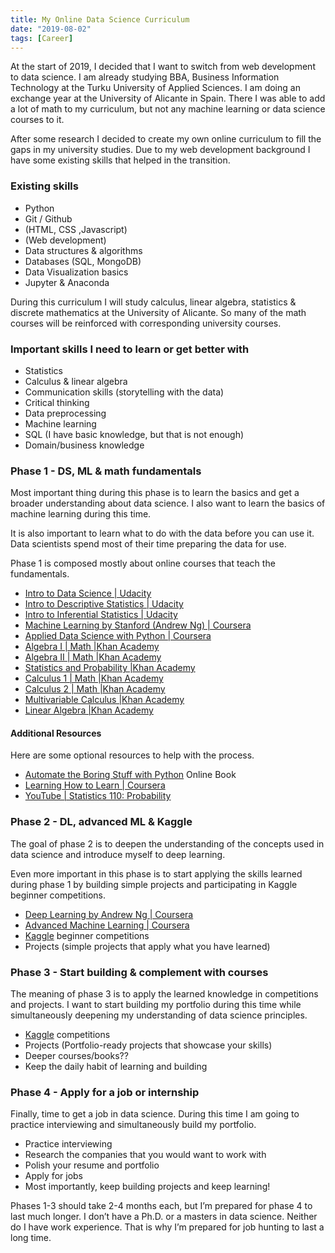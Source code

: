 ```yaml
---
title: My Online Data Science Curriculum
date: "2019-08-02"
tags: [Career]
---
```


At the start of 2019, I decided that I want to switch from web development to data science. I am already studying BBA, Business Information Technology at the Turku University of Applied Sciences. I am doing an exchange year at the University of Alicante in Spain. There I was able to add a lot of math to my curriculum, but not any machine learning or data science courses to it.  

After some research I decided to create my own online curriculum to fill the gaps in my university studies. Due to my web development background I have some existing skills that helped in the transition.

### Existing skills
* Python
* Git / Github
* (HTML, CSS ,Javascript)
* (Web development)
* Data structures & algorithms
* Databases (SQL, MongoDB)
* Data Visualization basics
* Jupyter & Anaconda

During this curriculum I will study calculus, linear algebra, statistics & discrete mathematics at the University of Alicante. So many of the math courses will be reinforced with corresponding university courses. 

### Important skills I need to learn or get better with
* Statistics
* Calculus & linear algebra
* Communication skills (storytelling with the data)
* Critical thinking
* Data preprocessing
* Machine learning
* SQL (I have basic knowledge, but that is not enough)
* Domain/business knowledge

### Phase 1 - DS, ML & math fundamentals

Most important thing during this phase is to learn the basics and get a broader understanding about data science. I also want to learn the basics of machine learning during this time.

It is also important to learn what to do with the data before you can use it. Data scientists spend most of their time preparing the data for use.

Phase 1 is composed mostly about online courses that teach the fundamentals.

* [Intro to Data Science | Udacity](https://eu.udacity.com/course/intro-to-data-science--ud359)
* [Intro to Descriptive Statistics | Udacity](https://eu.udacity.com/course/intro-to-descriptive-statistics--ud827)
* [Intro to Inferential Statistics | Udacity](https://eu.udacity.com/course/intro-to-inferential-statistics--ud201) 
* [Machine Learning by Stanford (Andrew Ng) | Coursera](https://www.coursera.org/learn/machine-learning)
* [Applied Data Science with Python | Coursera](https://www.coursera.org/specializations/data-science-python)
* [Algebra I | Math |Khan Academy](https://www.khanacademy.org/math/algebra)
* [Algebra II | Math |Khan Academy](https://www.khanacademy.org/math/algebra2)
* [Statistics and Probability |Khan Academy](https://www.khanacademy.org/math/statistics-probability)
* [Calculus 1 | Math |Khan Academy](https://www.khanacademy.org/math/calculus-1)
* [Calculus 2 | Math |Khan Academy](https://www.khanacademy.org/math/calculus-2)
* [Multivariable Calculus |Khan Academy](https://www.khanacademy.org/math/multivariable-calculus)
* [Linear Algebra |Khan Academy](https://www.khanacademy.org/math/linear-algebra)

#### Additional Resources

Here are some optional resources to help with the process.

* [Automate the Boring Stuff with Python](https://automatetheboringstuff.com/) Online Book
* [Learning How to Learn | Coursera](https://www.coursera.org/learn/learning-how-to-learn)
* [YouTube | Statistics 110: Probability](https://projects.iq.harvard.edu/stat110/youtube)

### Phase 2 - DL, advanced ML & Kaggle

The goal of phase 2 is to deepen the understanding of the concepts used in data science and introduce myself to deep learning.

Even more important in this phase is to start applying the skills learned during phase 1 by building simple projects and participating in Kaggle beginner competitions.

* [Deep Learning  by Andrew Ng | Coursera](https://www.coursera.org/specializations/deep-learning)
* [Advanced Machine Learning | Coursera](https://www.coursera.org/specializations/aml)
* [Kaggle](https://www.kaggle.com/) beginner competitions
* Projects (simple projects that apply what you have learned)

### Phase 3 - Start building & complement with courses

The meaning of phase 3 is to apply the learned knowledge in competitions and projects. I want to start building my portfolio during this time while simultaneously deepening my understanding of data science principles.

* [Kaggle](https://www.kaggle.com/) competitions
* Projects (Portfolio-ready projects that showcase your skills)
* Deeper courses/books??
* Keep the daily habit of learning and building

### Phase 4 - Apply for a job or internship

Finally, time to get a job in data science. During this time I am going to practice interviewing and simultaneously build my portfolio. 

* Practice interviewing
* Research the companies that you would want to work with
* Polish your resume and portfolio
* Apply for jobs
* Most importantly, keep building projects and keep learning!

Phases 1-3 should take 2-4 months each, but I’m prepared for phase 4 to last much longer. I don’t have a Ph.D. or a masters in data science. Neither do I have work experience. That is why I’m prepared for job hunting to last a long time.